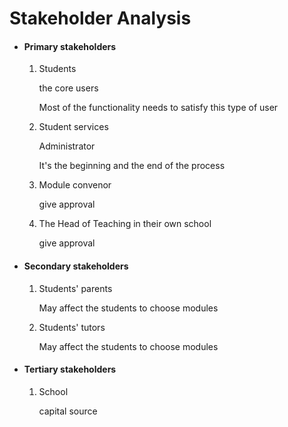 # Stakeholder Analysis

- #### Primary stakeholders

  1. Students

     the core users

     Most of the functionality needs to satisfy this type of user

  2. Student services

     Administrator

     It's the beginning and the end of the process

  3. Module convenor

     give approval

  4. The Head of Teaching in their own school

     give approval

- #### Secondary stakeholders

  1. Students' parents

     May affect the students to choose modules

  2. Students' tutors

     May affect the students to choose modules

- #### Tertiary stakeholders

  1. School

     capital source
     